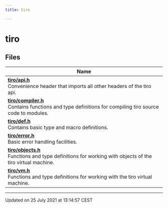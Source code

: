 ```yaml
---
title: tiro

---
```


# tiro



## Files

| Name           |
| -------------- |
| **[tiro/api.h](/docs/api/files/api_8h#file-api.h)** <br>Convenience header that imports all other headers of the tiro api.  |
| **[tiro/compiler.h](/docs/api/files/compiler_8h#file-compiler.h)** <br>Contains functions and type definitions for compiling tiro source code to modules.  |
| **[tiro/def.h](/docs/api/files/def_8h#file-def.h)** <br>Contains basic type and macro definitions.  |
| **[tiro/error.h](/docs/api/files/error_8h#file-error.h)** <br>Basic error handling facilities.  |
| **[tiro/objects.h](/docs/api/files/objects_8h#file-objects.h)** <br>Functions and type definitions for working with objects of the tiro virtual machine.  |
| **[tiro/vm.h](/docs/api/files/vm_8h#file-vm.h)** <br>Functions and type definitions for working with the tiro virtual machine.  |






-------------------------------

Updated on 25 July 2021 at 13:14:57 CEST
